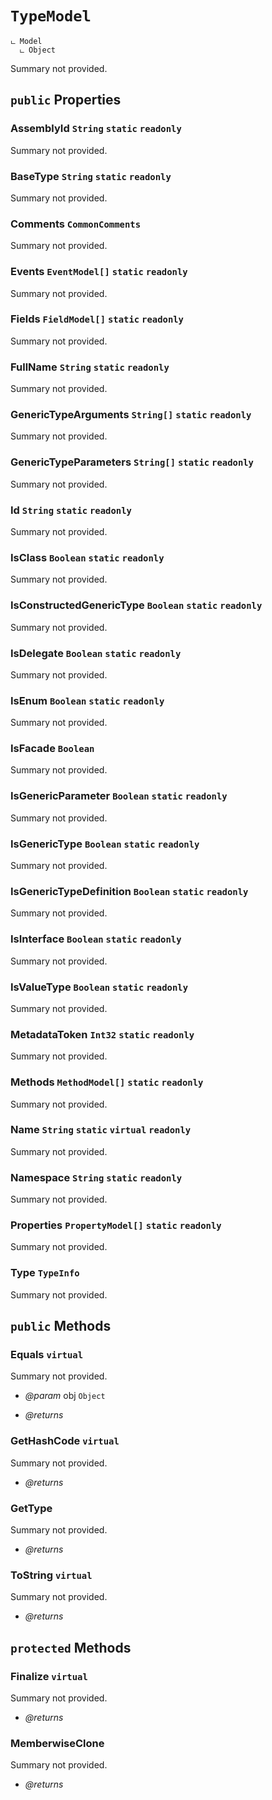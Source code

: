 # <code><span title="null">TypeModel</span></code>

```
ட Model
  ட Object
```

Summary not provided.

## `public` Properties

### AssemblyId <code><span title="null">String</span></code> `static` `readonly`

Summary not provided.

### BaseType <code><span title="null">String</span></code> `static` `readonly`

Summary not provided.

### Comments <code><span title="null">CommonComments</span></code>

Summary not provided.

### Events <code><span title="null">EventModel[]</span></code> `static` `readonly`

Summary not provided.

### Fields <code><span title="null">FieldModel[]</span></code> `static` `readonly`

Summary not provided.

### FullName <code><span title="null">String</span></code> `static` `readonly`

Summary not provided.

### GenericTypeArguments <code><span title="null">String[]</span></code> `static` `readonly`

Summary not provided.

### GenericTypeParameters <code><span title="null">String[]</span></code> `static` `readonly`

Summary not provided.

### Id <code><span title="null">String</span></code> `static` `readonly`

Summary not provided.

### IsClass <code><span title="null">Boolean</span></code> `static` `readonly`

Summary not provided.

### IsConstructedGenericType <code><span title="null">Boolean</span></code> `static` `readonly`

Summary not provided.

### IsDelegate <code><span title="null">Boolean</span></code> `static` `readonly`

Summary not provided.

### IsEnum <code><span title="null">Boolean</span></code> `static` `readonly`

Summary not provided.

### IsFacade <code><span title="null">Boolean</span></code>

Summary not provided.

### IsGenericParameter <code><span title="null">Boolean</span></code> `static` `readonly`

Summary not provided.

### IsGenericType <code><span title="null">Boolean</span></code> `static` `readonly`

Summary not provided.

### IsGenericTypeDefinition <code><span title="null">Boolean</span></code> `static` `readonly`

Summary not provided.

### IsInterface <code><span title="null">Boolean</span></code> `static` `readonly`

Summary not provided.

### IsValueType <code><span title="null">Boolean</span></code> `static` `readonly`

Summary not provided.

### MetadataToken <code><span title="null">Int32</span></code> `static` `readonly`

Summary not provided.

### Methods <code><span title="null">MethodModel[]</span></code> `static` `readonly`

Summary not provided.

### Name <code><span title="null">String</span></code> `static` `virtual` `readonly`

Summary not provided.

### Namespace <code><span title="null">String</span></code> `static` `readonly`

Summary not provided.

### Properties <code><span title="null">PropertyModel[]</span></code> `static` `readonly`

Summary not provided.

### Type <code><span title="null">TypeInfo</span></code>

Summary not provided.



## `public` Methods

### Equals `virtual`

Summary not provided.

- *@param* obj <code><span title="null">Object</span></code>

- *@returns* 

### GetHashCode `virtual`

Summary not provided.

- *@returns* 

### GetType

Summary not provided.

- *@returns* 

### ToString `virtual`

Summary not provided.

- *@returns* 

## `protected` Methods

### Finalize `virtual`

Summary not provided.

- *@returns* 

### MemberwiseClone

Summary not provided.

- *@returns* 
